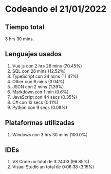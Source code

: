 # Codeando el 21/01/2022

## Tiempo total
3 hrs 30 mins.

## Lenguajes usados
1. Vue.js con 2 hrs 28 mins (70.45%)
1. SQL con 26 mins (12.52%)
1. TypeScript con 24 mins (11.47%)
1. Other con 6 mins (3.04%)
1. JSON con 2 mins (1.39%)
1. Markdown con 1 min (0.6%)
1. JavaScript con 44 secs (0.35%)
1. C# con 13 secs (0.11%)
1. Python con 9 secs (0.08%)

## Plataformas utilizadas
1. Windows con 3 hrs 30 mins (100.0%)

## IDEs
1. VS Code un total de 3:24:03 (96.85%)
1. Visual Studio un total de 0:06:38 (3.15%)

